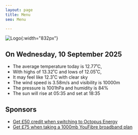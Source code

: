 ```yaml
---
layout: page
title: Menu
seo: Menu

---
```


![Logo](/images/logo.jpg){:width="832px"}

<!-- weather_marker starts -->
## On Wednesday, 10 September 2025

- The average temperature today is 12.77˚C,
- With highs of 13.32˚C and lows of 12.05˚C,
- It may feel like 12.3˚C with clear sky
- The wind speed is 3.58m/s and visibility is 10000m
- The pressure is 1001hPa and humidity is 84%
- The sun will rise at 05:35 and set at 18:35

<!-- weather_marker ends -->

## Sponsors

- [Get £50 credit when switching to Octopus Energy](https://bit.ly/3oD1nnS)
- [Get £75 when taking a 1000mb YouFibre broadband plan](https://aklam.io/91zWhU?)
